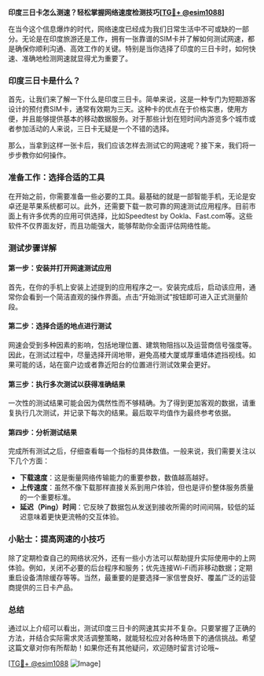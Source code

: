 **印度三日卡怎么测速？轻松掌握网络速度检测技巧[[TG💪+ @esim1088](https://t.me/s/esim1088)]**

在当今这个信息爆炸的时代，网络速度已经成为我们日常生活中不可或缺的一部分。无论是在印度旅游还是工作，拥有一张靠谱的SIM卡并了解如何测试网速，都是确保你顺利沟通、高效工作的关键。特别是当你选择了印度的三日卡时，如何快速、准确地检测网速就显得尤为重要了。

### 印度三日卡是什么？

首先，让我们来了解一下什么是印度三日卡。简单来说，这是一种专门为短期游客设计的预付费SIM卡，通常有效期为三天。这种卡的优点在于价格实惠，使用方便，并且能够提供基本的移动数据服务。对于那些计划在短时间内游览多个城市或者参加活动的人来说，三日卡无疑是一个不错的选择。

那么，当拿到这样一张卡后，我们应该怎样去测试它的网速呢？接下来，我们将一步步教你如何操作。

### 准备工作：选择合适的工具

在开始之前，你需要准备一些必要的工具。最基础的就是一部智能手机，无论是安卓还是苹果系统都可以。此外，还需要下载一款可靠的网速测试应用程序。目前市面上有许多优秀的应用可供选择，比如Speedtest by Ookla、Fast.com等。这些软件不仅界面友好，而且功能强大，能够帮助你全面评估网络性能。

### 测试步骤详解

#### 第一步：安装并打开网速测试应用

首先，在你的手机上安装上述提到的应用程序之一。安装完成后，启动该应用，通常你会看到一个简洁直观的操作界面。点击“开始测试”按钮即可进入正式测量阶段。

#### 第二步：选择合适的地点进行测试

网速会受到多种因素的影响，包括地理位置、建筑物阻挡以及运营商信号强度等。因此，在测试过程中，尽量选择开阔地带，避免高楼大厦或厚重墙体遮挡视线。如果可能的话，站在窗户边或者靠近阳台的位置进行测试效果会更好。

#### 第三步：执行多次测试以获得准确结果

一次性的测试结果可能会因为偶然性而不够精确。为了得到更加客观的数据，请重复执行几次测试，并记录下每次的结果。最后取平均值作为最终参考依据。

#### 第四步：分析测试结果

完成所有测试之后，仔细查看每一个指标的具体数值。一般来说，我们需要关注以下几个方面：
- **下载速度**：这是衡量网络传输能力的重要参数，数值越高越好。
- **上传速度**：虽然不像下载那样直接关系到用户体验，但也是评价整体服务质量的一个重要标准。
- **延迟（Ping）时间**：它反映了数据包从发送到接收所需的时间间隔，较低的延迟意味着更快更流畅的交互体验。

### 小贴士：提高网速的小技巧

除了定期检查自己的网络状况外，还有一些小方法可以帮助提升实际使用中的上网体验。例如，关闭不必要的后台程序和服务；优先连接Wi-Fi而非移动数据；定期重启设备清除缓存等等。当然，最重要的是要选择一家信誉良好、覆盖广泛的运营商提供的三日卡产品。

### 总结

通过以上介绍可以看出，测试印度三日卡的网速其实并不复杂。只要掌握了正确的方法，并结合实际需求灵活调整策略，就能轻松应对各种场景下的通信挑战。希望这篇文章对你有所帮助！如果你还有其他疑问，欢迎随时留言讨论哦~

[[TG💪+ @esim1088](https://t.me/s/esim1088) ![Image](https://i.postimg.cc/4NQfJmqS/Snipaste-2025-05-13-00-14-12.png)]